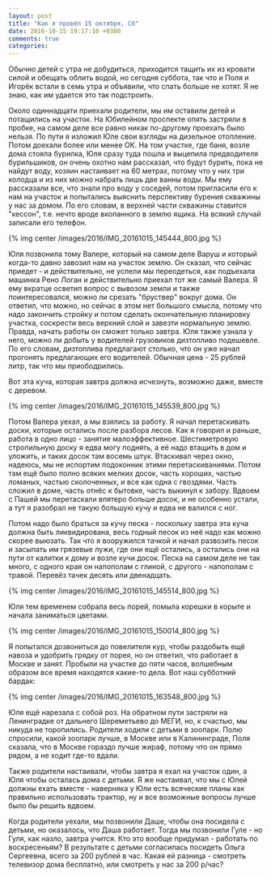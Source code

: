 ```yaml
---
layout: post
title: "Как я провёл 15 октября, Сб"
date: 2016-10-15 19:17:10 +0300
comments: true
categories: 
---
```

Обычно детей с утра не добудиться, приходится тащить их из кровати силой и обещать облить водой, но сегодня суббота, так что и Поля и Игорёк встали в семь утра и объявили, что спать больше не хотят. Я не знаю, как им удается это так подстроить.

Около одиннадцати приехали родители, мы им оставили детей и потащились на участок. На Юбилейном проспекте опять застряли в пробке, на самом деле все равно никак по-другому проехать было нельзя. По пути я изложил Юле свои взгляды на дизельное отопление. Потом доехали более или менее ОК. На том участке, где баня, возле дома стояла бурилка, Юля сразу туда пошла и выцепила предводителя бурильшиков, он очень охотно нам рассказал, что будут бурить, пока не найдут воду, хозяин настаивает на 60 метрах, потому что у них три колодца и из них можно набрать лишь две ванны воды. Мы ему рассказали все, что знали про воду у соседей, потом пригласили его к нам на участок и попытались выяснить перспективу бурения скважины у нас за домом. По его словам, в верхней части скважины ставится "кессон", т.е. нечто вроде вкопанного в землю ящика. На всякий случай записали его телефон.

{% img center /images/2016/IMG_20161015_145444_800.jpg %}

Юля позвонила тому Валере, который на самом деле Варуш и который когда-то давно завозил нам на участок землю. Он сказал, что сейчас приедет - и действительно, не успели мы переодеться, как подъехала машинка Рено Логан и действительно приехал тот же самый Валера. Я ему вкратце осветил вопрос с вывозом земли и также поинтересовался, можно ли срезать "бруствер" вокруг дома. Он ответил, что можно, но сейчас в этом нет большого смысла, потому что надо закончить стройку и потом сделать окончательную планировку участка, соскрести весь верхний слой и завезти нормальную землю. Правда, начать работы он сможет только завтра. Юля также узнала у него, можно ли добыть у водителей грузовиков дизтопливо подешевле. По его словам, дизтоплива предлагают столько, что он уже начал прогонять предлагающих его водителей. Обычная цена - 25 рублей литр, так что мы приободрились.

Вот эта куча, которая завтра должна исчезнуть, возможно даже, вместе с деревом.

{% img center /images/2016/IMG_20161015_145539_800.jpg %}

Потом Валера уехал, а мы взялись за работу. Я начал перетаскивать доски, которые остались после разбора лесов. Как я говорил и раньше, работа в одно лицо - занятие малоэффективное. Шестиметровую стропильную доску я едва могу поднять, а её надо втащить в дом и уложить, и таких досок там восемь штук. Втаскивал через окно, надеюсь, мы не испортим подоконник этими перетаскиваниями. Потом там ещё было полно всяких мелких досок, часть хороших, частью ломаных, частью сколоченных, и все как одна с гвоздями. Часть сложил в доме, часть отнёс к бытовке, часть выкинул к забору. Вдвоем с Пашей мы перетаскали впятеро больше досок, и не особенно устали, а тут я разобрал не такую большую кучу и едва не валился с ног.

Потом надо было браться за кучу песка - поскольку завтра эта куча должна быть ликвидирована, весь годный песок из неё надо как можно скорее выюзать. Так что я вооружился тачкой и начал развозить песок и засыпать им грязевые лужи, где они ещё остались, а остались они на пути от калитки к дому и возле кучи досок. Песка на самом деле не так много, с одного края он напополам с глиной, с другого - напополам с травой. Перевёз тачек десять или двенадцать.

{% img center /images/2016/IMG_20161015_145514_800.jpg %}

Юля тем временем собрала весь порей, помыла корешки в корыте и начала заниматься цветами. 

{% img center /images/2016/IMG_20161015_150014_800.jpg %}

Я попытался дозвониться до повелителя кур, чтобы раздобыть ещё навоза и удобрить грядку от порея, но он ответил, что работает в Москве и занят. Пробыли на участке до пяти часов, волшебным образом все время находятся какие-то дела. Вот наш субботний бардак:

{% img center /images/2016/IMG_20161015_163548_800.jpg %}

Юля ещё нарезала с собой роз. На обратном пути застряли на Ленинградке от дальнего Шереметьево до МЕГИ, но, к счастью, мы никуда не торопились. Родители ходили с детьми в зоопарк. Полю спросили, какой зоопарк лучше, в Москве или в Калининграде, Поля сказала, что в Москве гораздо лучше жираф, потому что он прямо рядом, а не ходит где-то вдали.

Также родители настаивали, чтобы завтра я ехал на участок один, а Юля чтобы осталась дома с детьми. Я же настаивал, что мы с Юлей должны ехать вместе - наверняка у Юли есть всяческие планы как правильно использовать трактор, ну и все возможные вопросы лучше было бы решить вдвоем.

Когда родители уехали, мы позвонили Даше, чтобы она посидела с детьми, но оказалось, что Даша работает. Тогда мы позвонили Гуле - но Гуля, как назло, завтра учится. Кто это вообще придумал - работать по воскресеньям? В результате с детьми согласилась посидеть Ольга Сергеевна, всего за 200 рублей в час. Какая ей разница - смотреть телевизор дома бесплатно, или смотреть у нас за 200 р/час?